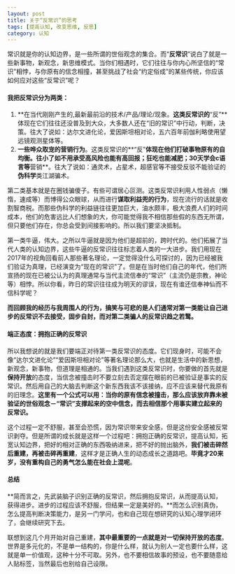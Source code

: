 ```yaml
---
layout: post
title: 关于“反常识”的思考
tags: [提高认知, 改变思维, 反思]
category: 认知
---
```


常识就是你的认知边界，是一些所谓的世俗观念的集合。而“**反常识**”说白了就是一些新事物，新观念，新思维模式。当你们相遇时，它们往往与你内心所坚信的“常识”相悖，与你原有的信念相撞，甚至挑战了社会“约定俗成”的某些传统，你应该如何应对这些“反常识”呢？


#### 我把反常识分为两类：

1. **在当代刚刚产生的,最新最前沿的技术/产品/理论/现象。**这类反常识的**“反”**体现在它们往往还没普及到大众，大多数人还在“旧的常识”中行动，判断，决策。往大了说如：达尔文进化论，爱因斯坦相对论，五六百年前伽利略使用望远镜观测星体等。
2. **一些哗众取宠的营销行为**。这类反常识的**“反”**体现在他们打破事物原有的自均衡。往小了如不用承受高风险也能有高回报；狂吃也能减肥；30天学会c语言等**营销**。往大了说如：通灵术，占星术，超感官等不接受反驳不能验证的**伪科学**类江湖骗术。

第二类基本就是在圈钱骗傻子。有些可谓居心叵测。这类反常识利用人性弱点（懒惰，速成等）而博得公众眼球，从而进行**谋取利益兜的行为**，现在流行的话就是收割智商税。而那些伪科学的利益链往往更加巨大，油水颇丰，极大浪费人们的时间成本，他们的危害远比人们想象的大，你可能觉得我不相信那些假的东西无所谓，但只要他们存在，你总会受到间接影响的。所以我们要坚决抵制。

第一类牛逼，伟大。之所以牛逼就是因为他们是超前的，跨时代的。他们拓展了当代人类的认知边界，这些牛逼的反常识往往标志着人类的一大进步。我们用现在2017年的视角回看前人那些著名理论，一定觉得没什么可探讨的，因为已经被我们验证为真理，已经演变为“现在的常识”了。但是在当时他们自己的年代，他们所宣扬的现在已被公认为的真理通常与当代主流信奉的“常识”（主流仍是宗教，神论等）相悖。所以你看，昨日的常识往往成为明天的谬误，现在有谁还信奉神仙而不信科学呢？

**而回顾我的经历与我周围人的行为，搞笑与可悲的是人们通常对第一类能让自己进步的反常识不去接受，固步自封，而对第二类骗人的反常识趋之若鹜。**

#### 端正态度：拥抱正确的反常识

所以我想说的就是我们要端正对待第一类反常识的态度。它们现身时，可能不会像“达尔文进化论”“爱因斯坦相对论”等著名理论那么大，也就是生活中的新思想，新观念，新事物，但道理是相通的。当我们遇到这类反常识时，你要做的首先就是**保持开放**的态度，当信念被撞击时不要立刻去否定摆在眼前的已被验证是事实的反常识。然后用自己的大脑去判断这个新东西我该不该接纳，应不应该来替代我原有的旧理念。**这里有一个公式可以用：当你的原有信念被撞击，那么应该放弃靠未被验证的世俗观念－“常识”支撑起来的空中信念，而去相信那个用事实建立起来的反常识。**

这个过程一定不舒服，甚至会恐慌，因为常识带来安全感，但是这份安全感被反常识剥夺。但是所谓的成长就是这样一个过程吧：拥抱正确的反常识，提高认知，拓宽认知边界，把好的相对正确的东西吸纳进来，把不好的抛出脑外，**我们被击碎然后重建，再被击碎再重建**，这样才是正确人生的动态成长之道路吧。**毕竟才20来岁，没有重构自己的勇气怎么能在社会上混呢**。

#### 总结

**简而言之，先武装脑子识别正确的反常识，然后拥抱反常识，从而提高认知，获得进步。进步的过程应该不舒服，但结果一定是美好的。**而怎么识别真伪，怎么提高判断决策能力，是另一门学问，也和自己现在想研究的认知心理学闭环了，会继续研究下去。

联想到这几个月开始对自己重建，**其中最重要的一点就是对一切保持开放的态度**。世界是多元化的，不是单一结构的，你是什么样，就认为别人一定也要什么样，这就是单一价值观，这种十分不可取。另外，也不要相信故事的预设，也不要随意给人贴标签，当然最后也别给自己设限。